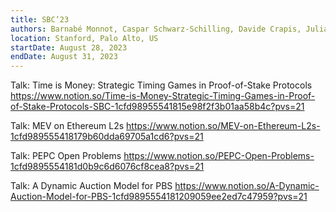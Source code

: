 ```yaml
---
title: SBC’23
authors: Barnabé Monnot, Caspar Schwarz-Schilling, Davide Crapis, Julian
location: Stanford, Palo Alto, US
startDate: August 28, 2023
endDate: August 31, 2023
---
```


Talk: Time is Money: Strategic Timing Games in Proof-of-Stake Protocols <https://www.notion.so/Time-is-Money-Strategic-Timing-Games-in-Proof-of-Stake-Protocols-SBC-1cfd98955541815e98f2f3b01aa58b4c?pvs=21>

Talk: MEV on Ethereum L2s <https://www.notion.so/MEV-on-Ethereum-L2s-1cfd989555418179b60dda69705a1cd6?pvs=21>

Talk: PEPC Open Problems <https://www.notion.so/PEPC-Open-Problems-1cfd9895554181d0b9c6d6076cf8cea8?pvs=21>

Talk: A Dynamic Auction Model for PBS <https://www.notion.so/A-Dynamic-Auction-Model-for-PBS-1cfd9895554181209059ee2ed7c47959?pvs=21>